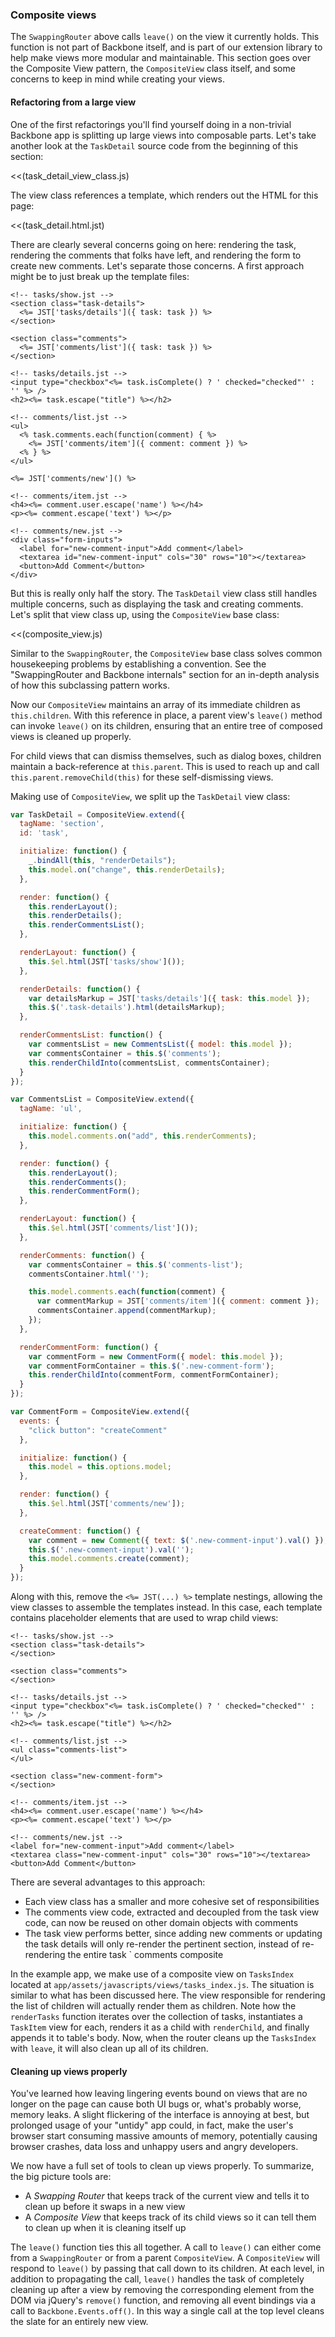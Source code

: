 ### Composite views

The `SwappingRouter` above calls `leave()` on the view it currently holds.
This function is not part of Backbone itself, and is part of our extension
library to help make views more modular and maintainable. This section goes
over the Composite View pattern, the `CompositeView` class itself, and some
concerns to keep in mind while creating your views.

#### Refactoring from a large view

One of the first refactorings you'll find yourself doing in a non-trivial Backbone
app is splitting up large views into composable parts. Let's take another look
at the `TaskDetail` source code from the beginning of this section:

<<(task_detail_view_class.js)

The view class references a template, which renders out the HTML for this page:

<<(task_detail.html.jst)

There are clearly several concerns going on here: rendering the task, rendering
the comments that folks have left, and rendering the form to create new
comments. Let's separate those concerns. A first approach might be to just
break up the template files:

~~~~erb
<!-- tasks/show.jst -->
<section class="task-details">
  <%= JST['tasks/details']({ task: task }) %>
</section>

<section class="comments">
  <%= JST['comments/list']({ task: task }) %>
</section>
~~~~

~~~~erb
<!-- tasks/details.jst -->
<input type="checkbox"<%= task.isComplete() ? ' checked="checked"' : '' %> />
<h2><%= task.escape("title") %></h2>
~~~~

~~~~erb
<!-- comments/list.jst -->
<ul>
  <% task.comments.each(function(comment) { %>
    <%= JST['comments/item']({ comment: comment }) %>
  <% } %>
</ul>

<%= JST['comments/new']() %>
~~~~

~~~~erb
<!-- comments/item.jst -->
<h4><%= comment.user.escape('name') %></h4>
<p><%= comment.escape('text') %></p>
~~~~

~~~~erb
<!-- comments/new.jst -->
<div class="form-inputs">
  <label for="new-comment-input">Add comment</label>
  <textarea id="new-comment-input" cols="30" rows="10"></textarea>
  <button>Add Comment</button>
</div>
~~~~

But this is really only half the story. The `TaskDetail` view class still
handles multiple concerns, such as displaying the task and creating comments. Let's
split that view class up, using the `CompositeView` base class:

<<(composite_view.js)

Similar to the `SwappingRouter`, the `CompositeView` base class solves common
housekeeping problems by establishing a convention. See the "SwappingRouter and
Backbone internals" section for an in-depth analysis of how this subclassing
pattern works.

Now our `CompositeView` maintains an array of its immediate children as
`this.children`.  With this reference in place, a parent view's `leave()` method
can invoke `leave()` on its children, ensuring that an entire tree of composed
views is cleaned up properly.

For child views that can dismiss themselves, such as dialog boxes, children
maintain a back-reference at `this.parent`. This is used to reach up and call
`this.parent.removeChild(this)` for these self-dismissing views.

Making use of `CompositeView`, we split up the `TaskDetail` view class:

~~~~javascript
var TaskDetail = CompositeView.extend({
  tagName: 'section',
  id: 'task',

  initialize: function() {
    _.bindAll(this, "renderDetails");
    this.model.on("change", this.renderDetails);
  },

  render: function() {
    this.renderLayout();
    this.renderDetails();
    this.renderCommentsList();
  },

  renderLayout: function() {
    this.$el.html(JST['tasks/show']());
  },

  renderDetails: function() {
    var detailsMarkup = JST['tasks/details']({ task: this.model });
    this.$('.task-details').html(detailsMarkup);
  },

  renderCommentsList: function() {
    var commentsList = new CommentsList({ model: this.model });
    var commentsContainer = this.$('comments');
    this.renderChildInto(commentsList, commentsContainer);
  }
});
~~~~

~~~~javascript
var CommentsList = CompositeView.extend({
  tagName: 'ul',

  initialize: function() {
    this.model.comments.on("add", this.renderComments);
  },

  render: function() {
    this.renderLayout();
    this.renderComments();
    this.renderCommentForm();
  },

  renderLayout: function() {
    this.$el.html(JST['comments/list']());
  },

  renderComments: function() {
    var commentsContainer = this.$('comments-list');
    commentsContainer.html('');

    this.model.comments.each(function(comment) {
      var commentMarkup = JST['comments/item']({ comment: comment });
      commentsContainer.append(commentMarkup);
    });
  },

  renderCommentForm: function() {
    var commentForm = new CommentForm({ model: this.model });
    var commentFormContainer = this.$('.new-comment-form');
    this.renderChildInto(commentForm, commentFormContainer);
  }
});
~~~~

~~~~javascript
var CommentForm = CompositeView.extend({
  events: {
    "click button": "createComment"
  },

  initialize: function() {
    this.model = this.options.model;
  },

  render: function() {
    this.$el.html(JST['comments/new']);
  },

  createComment: function() {
    var comment = new Comment({ text: $('.new-comment-input').val() });
    this.$('.new-comment-input').val('');
    this.model.comments.create(comment);
  }
});
~~~~

Along with this, remove the `<%= JST(...) %>` template nestings, allowing the
view classes to assemble the templates instead. In this case, each template
contains placeholder elements that are used to wrap child views:

~~~~erb
<!-- tasks/show.jst -->
<section class="task-details">
</section>

<section class="comments">
</section>
~~~~

~~~~erb
<!-- tasks/details.jst -->
<input type="checkbox"<%= task.isComplete() ? ' checked="checked"' : '' %> />
<h2><%= task.escape("title") %></h2>
~~~~

~~~~erb
<!-- comments/list.jst -->
<ul class="comments-list">
</ul>

<section class="new-comment-form">
</section>
~~~~

~~~~erb
<!-- comments/item.jst -->
<h4><%= comment.user.escape('name') %></h4>
<p><%= comment.escape('text') %></p>
~~~~

~~~~erb
<!-- comments/new.jst -->
<label for="new-comment-input">Add comment</label>
<textarea class="new-comment-input" cols="30" rows="10"></textarea>
<button>Add Comment</button>
~~~~

There are several advantages to this approach:

- Each view class has a smaller and more cohesive set of responsibilities
- The comments view code, extracted and decoupled from the task view code, can
  now be reused on other domain objects with comments
- The task view performs better, since adding new comments or updating the task
  details will only re-render the pertinent section, instead of re-rendering the
  entire task ` comments composite

In the example app, we make use of a composite view on `TasksIndex` located at
`app/assets/javascripts/views/tasks_index.js`. The situation is similar to
what has been discussed here. The view responsible for rendering the list of
children will actually render them as children. Note how the `renderTasks`
function iterates over the  collection of tasks, instantiates a `TaskItem`
view for each, renders it as a child with `renderChild`, and finally appends
it to table's body. Now, when the router cleans up the `TasksIndex` with `leave`,
it will also clean up all of its children.

#### Cleaning up views properly

You've learned how leaving lingering events bound on views that are no longer
on the page can cause both UI bugs or, what's probably worse, memory leaks.
A slight flickering of the interface is annoying at best, but prolonged usage
of your "untidy" app could, in fact, make the user's browser start consuming massive
amounts of memory, potentially causing browser crashes, data loss and unhappy
users and angry developers.

We now have a full set of tools to clean up views properly. To summarize, the
big picture tools are:

- A *Swapping Router* that keeps track of the current view and tells it
to clean up before it swaps in a new view
- A *Composite View* that keeps track of its child views so it can tell them to
clean up when it is cleaning itself up

The `leave()` function ties this all together. A call to `leave()` can either
come from a `SwappingRouter` or from a parent `CompositeView`.  A `CompositeView`
will respond to `leave()` by passing that call down to its children. At each
level, in addition to propagating the call, `leave()` handles the task of
completely cleaning up after a view by removing the corresponding element from
the DOM via jQuery's `remove()` function, and removing all event bindings via a
call to `Backbone.Events.off()`. In this way a single call at the top level
cleans the slate for an entirely new view.
